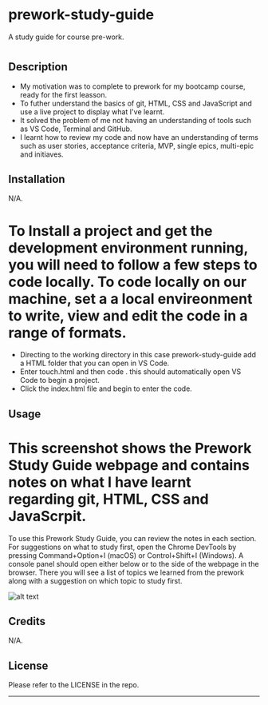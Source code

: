 # prework-study-guide
A study guide for course pre-work.
# <Prework-Study-Guide>

## Description

- My motivation was to complete to prework for my bootcamp course, ready for the first leasson.
- To futher understand the basics of git, HTML, CSS and JavaScript and use a live project to display what I've learnt.
- It solved the problem of me not having an understanding of tools such as VS Code, Terminal and GitHub.
- I learnt how to review my code and now have an understanding of terms such as user stories, acceptance criteria, MVP, single epics, multi-epic and initiaves.

## Installation

N/A. 

# To Install a project and get the development environment running, you will need to follow a few steps to code locally. To code locally on our machine, set a a local envireonment to write, view and edit the code in a range of formats. 
- Directing to the working directory in this case prework-study-guide add a HTML folder that you can open in VS Code.
- Enter touch.html and then code . this should automatically open VS Code to begin a project.
- Click the index.html file and begin to enter the code.

## Usage

# This screenshot shows the Prework Study Guide webpage and contains notes on what I have learnt regarding git, HTML, CSS and JavaScrpit.
To use this Prework Study Guide, you can review the notes in each section. For suggestions on what to study first, open the Chrome DevTools by pressing Command+Option+I (macOS) or Control+Shift+I (Windows). A console panel should open either below or to the side of the webpage in the browser. There you will see a list of topics we learned from the prework along with a suggestion on which topic to study first.

![alt text](assets/images/screenshot.png)

## Credits

N/A.

## License

Please refer to the LICENSE in the repo.

---
